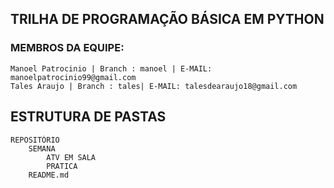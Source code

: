 ## TRILHA DE PROGRAMAÇÃO BÁSICA EM PYTHON

### MEMBROS DA EQUIPE:

    Manoel Patrocinio | Branch : manoel | E-MAIL: manoelpatrocinio99@gmail.com
    Tales Araujo | Branch : tales| E-MAIL: talesdearaujo18@gmail.com

## ESTRUTURA DE PASTAS
    REPOSITÓRIO
        SEMANA
            ATV EM SALA
            PRATICA
        README.md